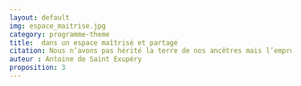 ```yaml
---
layout: default
img: espace_maitrise.jpg
category: programme-theme
title:  dans un espace maîtrisé et partagé
citation: Nous n’avons pas hérité la terre de nos ancêtres mais l’empruntons à nos enfants.
auteur : Antoine de Saint Exupéry
proposition: 3
---
```

